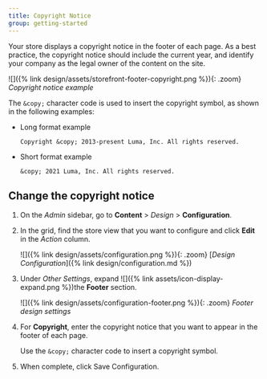 ```yaml
---
title: Copyright Notice
group: getting-started
---
```


Your store displays a copyright notice in the footer of each page. As a best practice, the copyright notice should include the current year, and identify your company as the legal owner of the content on the site.

![]({% link design/assets/storefront-footer-copyright.png %}){: .zoom}
_Copyright notice example_

The `&copy;` character code is used to insert the copyright symbol, as shown in the following examples:

- Long format example

   `Copyright &copy; 2013-present Luma, Inc. All rights reserved.`

- Short format example

   `&copy; 2021 Luma, Inc. All rights reserved.`

## Change the copyright notice

1. On the _Admin_ sidebar, go to **Content** > _Design_ > **Configuration**.

1. In the grid, find the store view that you want to configure and click **Edit** in the _Action_ column.

   ![]({% link design/assets/configuration.png %}){: .zoom}
   [_Design Configuration_]({% link design/configuration.md %})

1. Under _Other Settings_, expand ![]({% link assets/icon-display-expand.png %})the **Footer** section.

      ![]({% link design/assets/configuration-footer.png %}){: .zoom}
      _Footer design settings_

1. For **Copyright**, enter the copyright notice that you want to appear in the footer of each page.

   Use the `&copy;` character code to insert a copyright symbol.

1. When complete, click <span class="btn">Save Configuration</span>.
